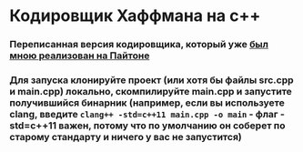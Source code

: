 # Кодировщик Хаффмана на c++

### Переписанная версия кодировщика, который уже [был мною реализован на Пайтоне](https://github.com/RosGus80/HuffmanEncoder)
### Для запуска клонируйте проект (или хотя бы файлы src.cpp и main.cpp) локально, скомпилируйте main.cpp и запустите получившийся бинарник (например, если вы используете clang, введите `clang++ -std=c++11 main.cpp -o main` - флаг -std=c++11 важен, потому что по умолчанию он соберет по старому стандарту и ничего у вас не запустится)